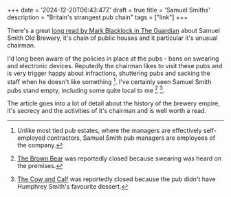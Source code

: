 +++
date = '2024-12-20T06:43:47Z'
draft = true
title = 'Samuel Smiths'
description = "Britain's strangest pub chain"
tags = ["link"]
+++

There's a great [long read by Mark Blacklock in The Guardian](https://www.theguardian.com/news/2024/dec/19/humphreys-world-how-the-samuel-smith-beer-baron-built-britains-strangest-pub-chain) about Samuel Smith Old Brewery, it's chain of public houses and it particular it's unusual chairman.

I'd long been aware of the policies in place at the pubs - bans on swearing and electronic devices. Reputedly the chairman likes to visit these pubs and is very trigger happy about infractions, shuttering pubs and sacking the staff when he doesn't like something [^staff]. I've certainly seen Samuel Smith pubs stand empty, including some quite local to me [^brownbear] [^cowandcalf].

The article goes into a lot of detail about the history of the brewery empire, it's secrecy and the activities of it's chairman and is well worth a read.

[^staff]: Unlike most tied pub estates, where the managers are effectively self-employed contractors, Samuel Smith pub managers are employees of the company.

[^brownbear]: [The Brown Bear](https://www.rmcmedia.co.uk/vibe/food-and-drink/article/Brown-Bear-closes-suddenly) was reportedly closed because swearing was heard on the premises.

[^cowandcalf]: [The Cow and Calf](https://www.thestar.co.uk/lifestyle/food-and-drink/brewery-boss-shuts-down-sheffield-pub-after-not-serving-his-favourite-dessert-2948789) was reportedly closed because the pub didn't have Humphrey Smith's favourite dessert. 